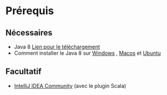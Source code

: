 # Prérequis

## Nécessaires

- Java  8 [Lien pour le téléchargement ](http://www.oracle.com/technetwork/java/javase/downloads/jdk8-downloads-2133151.html)
- Comment installer le Java 8 sur [Windows](http://www.objis.com/formation-java/tutoriel-java-installation-jdk.html) , [Macos](http://www.wikihow.com/Install-the-JDK-(Java-Development-Kit)-on-a-Mac) et [Ubuntu](https://tecadmin.net/install-oracle-java-8-ubuntu-via-ppa/)

## Facultatif

- [IntelliJ IDEA Community](https://www.jetbrains.com/idea/#chooseYourEdition) (avec le plugin Scala)

